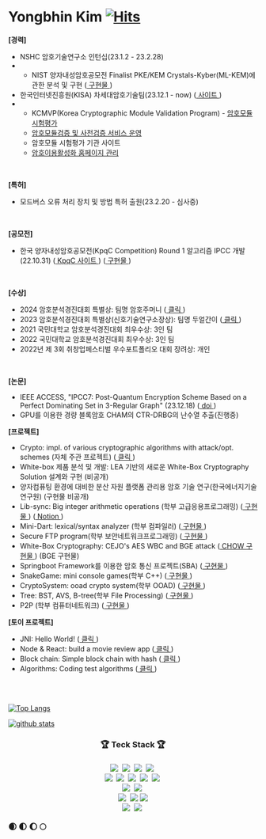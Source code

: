 # Yongbhin Kim [![Hits](https://hits.seeyoufarm.com/api/count/incr/badge.svg?url=https%3A%2F%2Fgithub.com%2FYongBhin-Kim%2Fhit-counter&count_bg=%23F7CAC9&title_bg=%2392A8D1&icon=swift.svg&&icon_color=%23F7CAC9&title=hits&edge_flat=false)](https://hits.seeyoufarm.com) 



**[경력]**
- NSHC 암호기술연구소 인턴십(23.1.2 - 23.2.28)
- - NIST 양자내성암호공모전 Finalist PKE/KEM Crystals-Kyber(ML-KEM)에 관한 분석 및 구현 (<a href="https://github.com/YongBhin-Kim/pqc-crystals-kyber"> 구현물 </a>)
- 한국인터넷진흥원(KISA) 차세대암호기술팀(23.12.1 - now) (<a href="https://www.kisa.or.kr/603"> 사이트 </a>)
- - KCMVP(Korea Cryptographic Module Validation Program) - <a href="https://seed.kisa.or.kr/kisa/kcmvp/EgovSummary.do"> 암호모듈 시험평가 </a>
  - <a href="https://www.kcmvp.or.kr"> 암호모듈검증 및 사전검증 서비스 운영 </a>
  - 암호모듈 시험평가 기관 사이트
  - <a href="https://seed.kisa.or.kr"> 암호이용활성화 홈페이지 관리 </a>
<br>

**[특허]**
- 모드버스 오류 처리 장치 및 방법 특허 출원(23.2.20 - 심사중)
<br>

**[공모전]**
- 한국 양자내성암호공모전(KpqC Competition) Round 1 알고리즘 IPCC 개발(22.10.31) (<a href="https://kpqc.or.kr/competition.html"> KpqC 사이트 </a>) (<a href="https://github.com/KMURASEofficial/ipcc"> 구현물 </a>)
<br>

**[수상]**
- 2024 암호분석경진대회 특별상: 팀명 암호주머니 (<a href="https://cryptocontest.kr"> 클릭 </a>)
- 2023 암호분석경진대회 특별상(신호기술연구소장상): 팀명 두얼간이 (<a href="https://cryptocontest.kr/notice?uid=98&mod=document&pageid=1"> 클릭 </a>)
- 2021 국민대학교 암호분석경진대회 최우수상: 3인 팀
- 2022 국민대학교 암호분석경진대회 최우수상: 3인 팀
- 2022년 제 3회 취창업페스티벌 우수포트폴리오 대회 장려상: 개인
<br>

**[논문]**
- IEEE ACCESS, "IPCC7: Post-Quantum Encryption Scheme Based on a Perfect Dominating Set in 3-Regular Graph" (23.12.18) (<a href="https://ieeexplore.ieee.org/document/10380586"> doi </a>)
- GPU를 이용한 경량 블록암호 CHAM의 CTR-DRBG의 난수열 추출(진행중)

**[프로젝트]**
- Crypto: impl. of various cryptographic algorithms with attack/opt. schemes (자체 주관 프로젝트) (<a href="https://github.com/YongBhin-Kim/crypto-symmetric"> 클릭 </a>)
- White-box 제품 분석 및 개발: LEA 기반의 새로운 White-Box Cryptography Solution 설계와 구현 (비공개)
- 양자컴퓨팅 환경에 대비한 분산 자원 플랫폼 관리용 암호 기술 연구(한국에너지기술연구원) (구현물 비공개)
- Lib-sync: Big integer arithmetic operations (학부 고급응용프로그래밍) (<a href="https://github.com/YongBhin-Kim/big-integer-arithmetic"> 구현물 </a>) (<a href=""> Notion </a>)
- Mini-Dart: lexical/syntax analyzer (학부 컴파일러) (<a href="https://github.com/YongBhin-Kim/compiler"> 구현물 </a>)
- Secure FTP program(학부 보안네트워크프로그래밍) (<a href="https://github.com/YongBhin-Kim/secure-ftp-program"> 구현물 </a>)
- White-Box Cryptography: CEJO's AES WBC and BGE attack (<a href="https://github.com/YongBhin-Kim/chow-whitebox-aes"> CHOW 구현물 </a>) (BGE 구현물)
- Springboot Framework를 이용한 암호 통신 프로젝트(SBA) (<a href="https://github.com/YongBhin-Kim/secure-spring-webserver"> 구현물 </a>)
- SnakeGame: mini console games(학부 C++) (<a href="https://github.com/YongBhin-Kim/snake-game"> 구현물 </a>)
- CryptoSystem: ooad crypto system(학부 OOAD) (<a href="https://github.com/YongBhin-Kim/oo-cryptosystem"> 구현물 </a>)
- Tree: BST, AVS, B-tree(학부 File Processing) (<a href="https://github.com/YongBhin-Kim/tree"> 구현물 </a>)
- P2P (학부 컴퓨터네트워크) (<a href=""> 구현물 </a>)

**[토이 프로젝트]**
- JNI: Hello World! (<a href="https://github.com/YongBhin-Kim/JNI"> 클릭 </a>)
- Node & React: build a movie review app (<a href="https://github.com/YongBhin-Kim/movie-website-node-react"> 클릭 </a>)
- Block chain: Simple block chain with hash (<a href="https://github.com/YongBhin-Kim/blockchain"> 클릭 </a>)
- Algorithms: Coding test algorithms (<a href="https://github.com/YongBhin-Kim/algorithm"> 클릭 </a>)
<br>
<br>

[![Top Langs](https://github-readme-stats.vercel.app/api/top-langs/?username=YongBhin-Kim)](https://github.com/anuraghazra/github-readme-stats) 

[![github stats](https://github-readme-stats.vercel.app/api?username=YongBhin-Kim)](https://github.com/anuraghazra/github-readme-stats) <br>


<h3 align = "center">🏆 Teck Stack 🏆<h3>
<p align = "center">
  <img src="https://img.shields.io/badge/C-A8B9CC?style=flat-square&logo=C&logoColor=white" style="max-width: 100%;"></a>&nbsp
  <img src="https://img.shields.io/badge/c++-00599C?style=flat-square&logo=c%2B%2B&logoColor=white" style="max-width: 100%;"></a>&nbsp
  <img src="https://img.shields.io/badge/Python-3766AB?style=flat-square&logo=Python&logoColor=white" style="max-width: 100%;"></a>&nbsp 
  <img src="https://img.shields.io/badge/Java-007396?style=flat-square&logo=Java&logoColor=white" style="max-width: 100%;"></a>&nbsp
  <br>
  <img src="https://img.shields.io/badge/HTML5-E34F26?style=flat-square&logo=HTML5&logoColor=white" style="max-width: 100%;"></a>&nbsp  
  <img src="https://img.shields.io/badge/CSS3-1572B6?style=flat-square&logo=CSS3&logoColor=white" style="max-width: 100%;"></a>&nbsp
  <img src="https://img.shields.io/badge/javascript-F7DF1E?style=flat-square&logo=javascript&logoColor=black" style="max-width: 100%;"></a>&nbsp
  <img src="https://img.shields.io/badge/node.js-339933?style=flat-square&logo=Node.js&logoColor=white" style="max-width: 100%;"></a>&nbsp
  <img src="https://img.shields.io/badge/react-61DAFB?style=flat-square&logo=react&logoColor=black" style="max-width: 100%;"></a>&nbsp
  <br>
  <img src="https://img.shields.io/badge/Spring Boot-6DB33F?style=flat-square&logo=Spring Boot&logoColor=white" style="max-width: 100%;"></a>&nbsp
  <img src="https://img.shields.io/badge/flutter-02569B?style=flat-square&logo=flutter&logoColor=white" style="max-width: 100%;"></a>&nbsp
  <br>
  <img src="https://img.shields.io/badge/MySQL-4479A1?style=flat-square&logo=MySQL&logoColor=white" style="max-width: 100%;"></a>&nbsp
  <img src="https://img.shields.io/badge/firebase-FFCA28?style=flat-square&logo=firebase&logoColor=white">
  <img src="https://img.shields.io/badge/amazonaws-232F3E?style=flat-square&logo=amazonaws&logoColor=white">
  <br>
  <img src="https://img.shields.io/badge/VMware-607078?style=flat-square&logo=VMware&logoColor=white" style="max-width: 100%;"></a>&nbsp
  <img src="https://img.shields.io/badge/CentOS-262577?style=flat-square&logo=CentOS&logoColor=white" style="max-width: 100%;"></a>&nbsp

  <br>
  
</p>
🌒 🌓 🌔 🌕 
